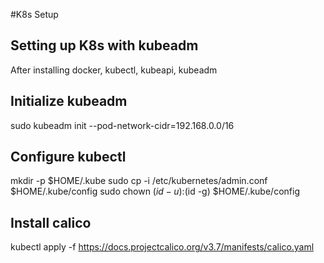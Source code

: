 #K8s Setup

## Setting up K8s with kubeadm

After installing docker, kubectl, kubeapi, kubeadm 

## Initialize kubeadm 
sudo kubeadm init --pod-network-cidr=192.168.0.0/16

## Configure kubectl

mkdir -p $HOME/.kube
sudo cp -i /etc/kubernetes/admin.conf $HOME/.kube/config
sudo chown $(id -u):$(id -g) $HOME/.kube/config

## Install calico
kubectl apply -f https://docs.projectcalico.org/v3.7/manifests/calico.yaml